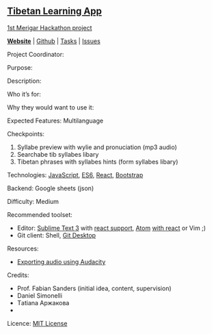 ## [Tibetan Learning App](https://shangshungfoundation.github.io/tib_learn_app/)
[1st Merigar Hackathon project](ShangShungFoundation/1st_merigar_hackathon)

**[Website](https://shangshungfoundation.github.io/tib_learn_app/)** | 
[Github](https://github.com/ShangShungFoundation/tib_learn_app/) | 
[Tasks](https://github.com/ShangShungFoundation/tib_learn_app/projects/1) | 
[Issues](https://github.com/ShangShungFoundation/tib_learn_app/issues)

Project Coordinator: 

Purpose: 

Description: 

Who it’s for: 

Why they would want to use it:

Expected Features: Multilanguage

Checkpoints: 
1. Syllabe preview with wylie and pronuciation (mp3 audio)
2. Searchabe tib syllabes libary
3. Tibetan phrases with syllabes hints (form syllabes libary)

Technologies: [JavaScript](https://developer.mozilla.org/en-US/docs/Learn/Getting_started_with_the_web/JavaScript_basics), [ES6](https://babeljs.io/learn-es2015/), [React](https://facebook.github.io/react/), [Bootstrap](http://getbootstrap.com/getting-started/)

Backend: Google sheets (json)

Difficulty: Medium

Recommended toolset:
   - Editor: [Sublime Text 3](https://www.sublimetext.com/3) with [react support](https://medium.com/@adrianli/setting-up-sublime-text-3-for-reactjs-3bf6baceb73a), [Atom](https://atom.io/) [with react](https://medium.com/productivity-freak/my-atom-editor-setup-for-js-react-9726cd69ad20) or Vim ;)
   - Git client: Shell, [Git Desktop](https://desktop.github.com/)

Resources:
* [Exporting audio using Audacity](https://docs.google.com/a/shangshunginstitute.org/document/d/1Earmi3QY5TuGw-K94hTVOaITLj6RH5MA0Kz5wRMhIKA/edit?usp=sharing)

Credits: 
* Prof. Fabian Sanders (initial idea, content, supervision)
* Daniel Simonelli
* Тatiana Аржакова
* 

Licence: [MIT License](LICENSE)

